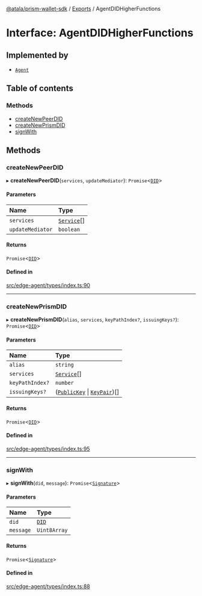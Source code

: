 [@atala/prism-wallet-sdk](../README.md) / [Exports](../modules.md) / AgentDIDHigherFunctions

# Interface: AgentDIDHigherFunctions

## Implemented by

- [`Agent`](../classes/Agent.md)

## Table of contents

### Methods

- [createNewPeerDID](AgentDIDHigherFunctions.md#createnewpeerdid)
- [createNewPrismDID](AgentDIDHigherFunctions.md#createnewprismdid)
- [signWith](AgentDIDHigherFunctions.md#signwith)

## Methods

### createNewPeerDID

▸ **createNewPeerDID**(`services`, `updateMediator`): `Promise`\<[`DID`](../classes/Domain.DID.md)\>

#### Parameters

| Name | Type |
| :------ | :------ |
| `services` | [`Service`](../classes/Domain.Service.md)[] |
| `updateMediator` | `boolean` |

#### Returns

`Promise`\<[`DID`](../classes/Domain.DID.md)\>

#### Defined in

[src/edge-agent/types/index.ts:90](https://github.com/hyperledger/identus-edge-agent-sdk-ts/blob/47157819fe5d19bccc5fcc542e98f32706bff6c2/src/edge-agent/types/index.ts#L90)

___

### createNewPrismDID

▸ **createNewPrismDID**(`alias`, `services`, `keyPathIndex?`, `issuingKeys?`): `Promise`\<[`DID`](../classes/Domain.DID.md)\>

#### Parameters

| Name | Type |
| :------ | :------ |
| `alias` | `string` |
| `services` | [`Service`](../classes/Domain.Service.md)[] |
| `keyPathIndex?` | `number` |
| `issuingKeys?` | ([`PublicKey`](../classes/Domain.PublicKey.md) \| [`KeyPair`](../classes/Domain.KeyPair.md))[] |

#### Returns

`Promise`\<[`DID`](../classes/Domain.DID.md)\>

#### Defined in

[src/edge-agent/types/index.ts:95](https://github.com/hyperledger/identus-edge-agent-sdk-ts/blob/47157819fe5d19bccc5fcc542e98f32706bff6c2/src/edge-agent/types/index.ts#L95)

___

### signWith

▸ **signWith**(`did`, `message`): `Promise`\<[`Signature`](Domain.Signature.md)\>

#### Parameters

| Name | Type |
| :------ | :------ |
| `did` | [`DID`](../classes/Domain.DID.md) |
| `message` | `Uint8Array` |

#### Returns

`Promise`\<[`Signature`](Domain.Signature.md)\>

#### Defined in

[src/edge-agent/types/index.ts:88](https://github.com/hyperledger/identus-edge-agent-sdk-ts/blob/47157819fe5d19bccc5fcc542e98f32706bff6c2/src/edge-agent/types/index.ts#L88)
